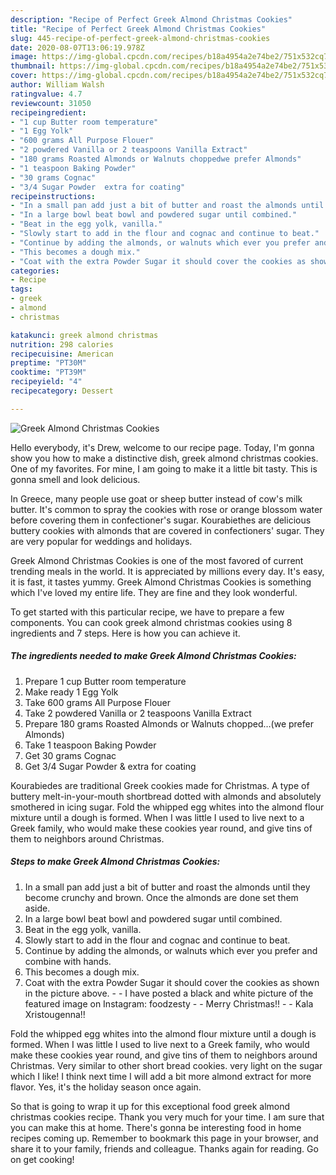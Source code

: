 ```yaml
---
description: "Recipe of Perfect Greek Almond Christmas Cookies"
title: "Recipe of Perfect Greek Almond Christmas Cookies"
slug: 445-recipe-of-perfect-greek-almond-christmas-cookies
date: 2020-08-07T13:06:19.978Z
image: https://img-global.cpcdn.com/recipes/b18a4954a2e74be2/751x532cq70/greek-almond-christmas-cookies-recipe-main-photo.jpg
thumbnail: https://img-global.cpcdn.com/recipes/b18a4954a2e74be2/751x532cq70/greek-almond-christmas-cookies-recipe-main-photo.jpg
cover: https://img-global.cpcdn.com/recipes/b18a4954a2e74be2/751x532cq70/greek-almond-christmas-cookies-recipe-main-photo.jpg
author: William Walsh
ratingvalue: 4.7
reviewcount: 31050
recipeingredient:
- "1 cup Butter room temperature"
- "1 Egg Yolk"
- "600 grams All Purpose Flouer"
- "2 powdered Vanilla or 2 teaspoons Vanilla Extract"
- "180 grams Roasted Almonds or Walnuts choppedwe prefer Almonds"
- "1 teaspoon Baking Powder"
- "30 grams Cognac"
- "3/4 Sugar Powder  extra for coating"
recipeinstructions:
- "In a small pan add just a bit of butter and roast the almonds until they become crunchy and brown. Once the almonds are done set them aside."
- "In a large bowl beat bowl and powdered sugar until combined."
- "Beat in the egg yolk, vanilla."
- "Slowly start to add in the flour and cognac and continue to beat."
- "Continue by adding the almonds, or walnuts which ever you prefer and combine with hands."
- "This becomes a dough mix."
- "Coat with the extra Powder Sugar it should cover the cookies as shown in the picture above.  I have posted a black and white picture of the featured image on Instagram: foodzesty  Merry Christmas!!  Kala Xristougenna!!"
categories:
- Recipe
tags:
- greek
- almond
- christmas

katakunci: greek almond christmas 
nutrition: 298 calories
recipecuisine: American
preptime: "PT30M"
cooktime: "PT39M"
recipeyield: "4"
recipecategory: Dessert

---
```



![Greek Almond Christmas Cookies](https://img-global.cpcdn.com/recipes/b18a4954a2e74be2/751x532cq70/greek-almond-christmas-cookies-recipe-main-photo.jpg)

Hello everybody, it's Drew, welcome to our recipe page. Today, I'm gonna show you how to make a distinctive dish, greek almond christmas cookies. One of my favorites. For mine, I am going to make it a little bit tasty. This is gonna smell and look delicious.

In Greece, many people use goat or sheep butter instead of cow&#39;s milk butter. It&#39;s common to spray the cookies with rose or orange blossom water before covering them in confectioner&#39;s sugar. Kourabiethes are delicious buttery cookies with almonds that are covered in confectioners&#39; sugar. They are very popular for weddings and holidays.

Greek Almond Christmas Cookies is one of the most favored of current trending meals in the world. It is appreciated by millions every day. It's easy, it is fast, it tastes yummy. Greek Almond Christmas Cookies is something which I've loved my entire life. They are fine and they look wonderful.


To get started with this particular recipe, we have to prepare a few components. You can cook greek almond christmas cookies using 8 ingredients and 7 steps. Here is how you can achieve it.

<!--inarticleads1-->

##### The ingredients needed to make Greek Almond Christmas Cookies:

1. Prepare 1 cup Butter room temperature
1. Make ready 1 Egg Yolk
1. Take 600 grams All Purpose Flouer
1. Take 2 powdered Vanilla or 2 teaspoons Vanilla Extract
1. Prepare 180 grams Roasted Almonds or Walnuts chopped…(we prefer Almonds)
1. Take 1 teaspoon Baking Powder
1. Get 30 grams Cognac
1. Get 3/4 Sugar Powder &amp; extra for coating


Kourabiedes are traditional Greek cookies made for Christmas. A type of buttery melt-in-your-mouth shortbread dotted with almonds and absolutely smothered in icing sugar. Fold the whipped egg whites into the almond flour mixture until a dough is formed. When I was little I used to live next to a Greek family, who would make these cookies year round, and give tins of them to neighbors around Christmas. 

<!--inarticleads2-->

##### Steps to make Greek Almond Christmas Cookies:

1. In a small pan add just a bit of butter and roast the almonds until they become crunchy and brown. Once the almonds are done set them aside.
1. In a large bowl beat bowl and powdered sugar until combined.
1. Beat in the egg yolk, vanilla.
1. Slowly start to add in the flour and cognac and continue to beat.
1. Continue by adding the almonds, or walnuts which ever you prefer and combine with hands.
1. This becomes a dough mix.
1. Coat with the extra Powder Sugar it should cover the cookies as shown in the picture above. -  - I have posted a black and white picture of the featured image on Instagram: foodzesty -  - Merry Christmas!! -  - Kala Xristougenna!!


Fold the whipped egg whites into the almond flour mixture until a dough is formed. When I was little I used to live next to a Greek family, who would make these cookies year round, and give tins of them to neighbors around Christmas. Very similar to other short bread cookies. very light on the sugar which I like! I think next time I will add a bit more almond extract for more flavor. Yes, it&#39;s the holiday season once again. 

So that is going to wrap it up for this exceptional food greek almond christmas cookies recipe. Thank you very much for your time. I am sure that you can make this at home. There's gonna be interesting food in home recipes coming up. Remember to bookmark this page in your browser, and share it to your family, friends and colleague. Thanks again for reading. Go on get cooking!
